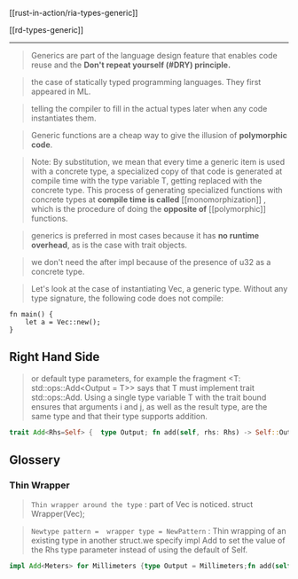 [[rust-in-action/ria-types-generic]]

[[rd-types-generic]]

---

> Generics are part of the language design feature that enables code reuse and the **Don't repeat yourself (#DRY) principle.**

> the case of statically typed programming languages. They first appeared in ML.

> telling the compiler to fill in the actual types later when any code instantiates them.

> Generic functions are a cheap way to give the illusion of **polymorphic code**.

> Note: By substitution, we mean that every time a generic item is used with a concrete type, a specialized copy of that code is generated at compile time with the type variable T, getting replaced with the concrete type. This process of generating specialized functions with concrete types at **compile time is called** [[monomorphization]] , which is the procedure of doing the **opposite of** [[polymorphic]] functions.

> generics is preferred in most cases because it has **no runtime overhead**, as is the case with trait objects.

> we don't need the <T> after impl because of the presence of u32 as a concrete type.


>Let's look at the case of instantiating Vec<T>, a generic type. Without any type signature, the following code does not compile:

```rust,comile_fail,no_run
fn main() {
    let a = Vec::new();
}
```

## Right Hand Side

> or default type parameters, for example the fragment <T: std::ops::Add<Output = T>> says that T must implement trait std::ops::Add. Using a single type variable T with the trait bound ensures that arguments i and j, as well as the result type, are the same type and that their type supports addition.

```rust
trait Add<Rhs=Self> {  type Output; fn add(self, rhs: Rhs) -> Self::Output;}
```



## Glossery

### Thin Wrapper


> `Thin wrapper around the type` : part of Vec<String> is noticed. struct Wrapper(Vec<String>);       

> `Newtype pattern =  wrapper type = NewPattern` :
> Thin wrapping of an existing type in another struct.we specify impl Add<Meters> to set the value of the Rhs type parameter instead of using the default of Self.

```rust
impl Add<Meters> for Millimeters {type Output = Millimeters;fn add(self, other: Meters) -> Millimeters {}}
```
